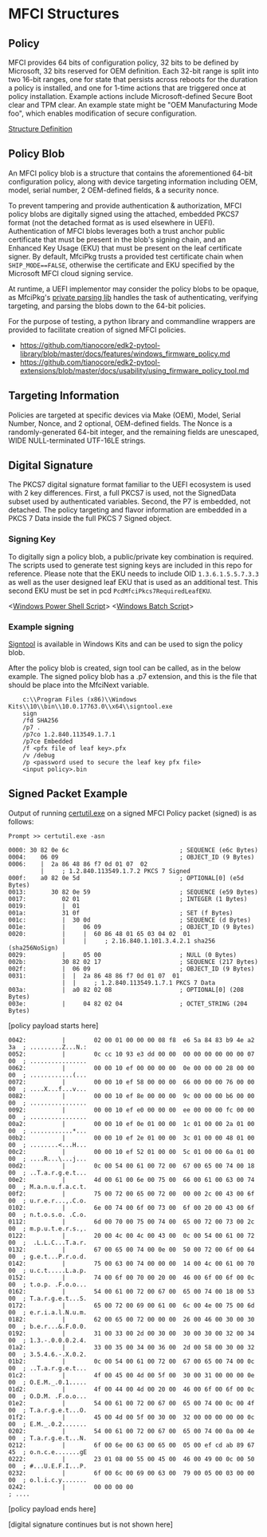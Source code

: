 # MFCI Structures

## Policy

MFCI provides 64 bits of configuration policy, 32 bits to be defined by Microsoft, 32 bits reserved
for OEM definition. Each 32-bit range is split into two 16-bit ranges, one for state that
persists across reboots for the duration a policy is installed, and one for 1-time actions that are
triggered once at policy installation. Example actions include Microsoft-defined Secure Boot clear
and TPM clear. An example state might be "OEM Manufacturing Mode foo", which enables modification of
secure configuration.  

[Structure Definition](../Include/MfciPolicyType.h)

## Policy Blob

An MFCI policy blob is a structure that contains the aforementioned 64-bit configuration policy,
along with device targeting information including OEM, model, serial number, 2 OEM-defined fields,
& a security nonce.  

To prevent tampering and provide authentication & authorization, MFCI policy blobs are digitally
signed using the attached, embedded PKCS7 format (not the detached format as is used elsewhere in UEFI).
Authentication of MFCI blobs leverages both a trust anchor public certificate that must be present
in the blob's signing chain, and an Enhanced Key Usage (EKU) that must be present on the leaf
certificate signer. By default, MfciPkg trusts a provided test certificate chain when
```SHIP_MODE==FALSE```, otherwise the certificate and EKU specified by the Microsoft MFCI cloud
signing service.

At runtime, a UEFI implementor may consider the policy blobs to be opaque, as MfciPkg's
[private parsing lib](../Private/Library/MfciPolicyParsingLib) handles
the task of authenticating, verifying targeting, and parsing the blobs down to the 64-bit policies.

For the purpose of testing, a python library and commandline wrappers are provided to facilitate
creation of signed MFCI policies.

* <https://github.com/tianocore/edk2-pytool-library/blob/master/docs/features/windows_firmware_policy.md>
* <https://github.com/tianocore/edk2-pytool-extensions/blob/master/docs/usability/using_firmware_policy_tool.md>

## Targeting Information

Policies are targeted at specific devices via Make (OEM), Model, Serial Number, Nonce, and 2
optional, OEM-defined fields.  The Nonce is a randomly-generated 64-bit integer, and the
remaining fields are unescaped, WIDE NULL-terminated UTF-16LE strings.

## Digital Signature

The PKCS7 digital signature format familiar to the UEFI ecosystem is used with 2 key differences.
First, a full PKCS7 is used, not the SignedData subset used by authenticated variables.  Second,
the P7 is embedded, not detached.  The policy targeting and flavor information are embedded in a
PKCS 7 Data inside the full PKCS 7 Signed object.

### Signing Key

To digitally sign a policy blob, a public/private key combination is required.  The scripts
used to generate test signing keys are included in this repo for reference. Please note that the EKU
needs to include OID `1.3.6.1.5.5.7.3.3` as well as the user designed leaf EKU that is used as an
additional test.  This second EKU must be set in pcd `PcdMfciPkcs7RequiredLeafEKU`.

<[Windows Power Shell Script](../UnitTests/MfciPolicyParsingUnitTest/data/certs/CreateCertificates.ps1)>
<[Windows Batch Script](../UnitTests/MfciPolicyParsingUnitTest/data/certs/MakeChainingCerts.bat)>

### Example signing

[Signtool](https://learn.microsoft.com/en-us/windows/win32/seccrypto/signtool) is available in Windows Kits
and can be used to sign the policy blob.

After the policy blob is created, sign tool can be called, as in the below example. The signed policy blob
has a .p7 extension, and this is the file that should be place into the MfciNext variable.

```
    c:\\Program Files (x86)\\Windows Kits\\10\\bin\\10.0.17763.0\\x64\\signtool.exe
    sign 
    /fd SHA256 
    /p7 .
    /p7co 1.2.840.113549.1.7.1
    /p7ce Embedded
    /f <pfx file of leaf key>.pfx
    /v /debug 
    /p <password used to secure the leaf key pfx file>
    <input policy>.bin
```

## Signed Packet Example

Output of running [certutil.exe](https://learn.microsoft.com/en-us/windows-server/administration/windows-commands/certutil) on a signed MFCI Policy packet (signed) is as follows:

```ASN
Prompt >> certutil.exe -asn

0000: 30 82 0e 6c                               ; SEQUENCE (e6c Bytes)
0004:    06 09                                  ; OBJECT_ID (9 Bytes)
0006:    |  2a 86 48 86 f7 0d 01 07  02
         |     ; 1.2.840.113549.1.7.2 PKCS 7 Signed
000f:    a0 82 0e 5d                            ; OPTIONAL[0] (e5d Bytes)
0013:       30 82 0e 59                         ; SEQUENCE (e59 Bytes)
0017:          02 01                            ; INTEGER (1 Bytes)
0019:          |  01
001a:          31 0f                            ; SET (f Bytes)
001c:          |  30 0d                         ; SEQUENCE (d Bytes)
001e:          |     06 09                      ; OBJECT_ID (9 Bytes)
0020:          |     |  60 86 48 01 65 03 04 02  01
               |     |     ; 2.16.840.1.101.3.4.2.1 sha256 (sha256NoSign)
0029:          |     05 00                      ; NULL (0 Bytes)
002b:          30 82 02 17                      ; SEQUENCE (217 Bytes)
002f:          |  06 09                         ; OBJECT_ID (9 Bytes)
0031:          |  |  2a 86 48 86 f7 0d 01 07  01
               |  |     ; 1.2.840.113549.1.7.1 PKCS 7 Data
003a:          |  a0 82 02 08                   ; OPTIONAL[0] (208 Bytes)
003e:          |     04 82 02 04                ; OCTET_STRING (204 Bytes)
```

[policy payload starts here]

```ASN
0042:          |        02 00 01 00 00 00 08 f8  e6 5a 84 83 b9 4e a2 3a  ; .........Z...N.:
0052:          |        0c cc 10 93 e3 dd 00 00  00 00 00 00 00 00 07 00  ; ................
0062:          |        00 00 10 ef 00 00 00 00  0e 00 00 00 28 00 00 00  ; ............(...
0072:          |        00 00 10 ef 58 00 00 00  66 00 00 00 76 00 00 00  ; ....X...f...v...
0082:          |        00 00 10 ef 8e 00 00 00  9c 00 00 00 b6 00 00 00  ; ................
0092:          |        00 00 10 ef e0 00 00 00  ee 00 00 00 fc 00 00 00  ; ................
00a2:          |        00 00 10 ef 0e 01 00 00  1c 01 00 00 2a 01 00 00  ; ............*...
00b2:          |        00 00 10 ef 2e 01 00 00  3c 01 00 00 48 01 00 00  ; ........<...H...
00c2:          |        00 00 10 ef 52 01 00 00  5c 01 00 00 6a 01 00 00  ; ....R...\...j...
00d2:          |        0c 00 54 00 61 00 72 00  67 00 65 00 74 00 18 00  ; ..T.a.r.g.e.t...
00e2:          |        4d 00 61 00 6e 00 75 00  66 00 61 00 63 00 74 00  ; M.a.n.u.f.a.c.t.
00f2:          |        75 00 72 00 65 00 72 00  00 00 2c 00 43 00 6f 00  ; u.r.e.r...,.C.o.
0102:          |        6e 00 74 00 6f 00 73 00  6f 00 20 00 43 00 6f 00  ; n.t.o.s.o. .C.o.
0112:          |        6d 00 70 00 75 00 74 00  65 00 72 00 73 00 2c 00  ; m.p.u.t.e.r.s.,.
0122:          |        20 00 4c 00 4c 00 43 00  0c 00 54 00 61 00 72 00  ;  .L.L.C...T.a.r.
0132:          |        67 00 65 00 74 00 0e 00  50 00 72 00 6f 00 64 00  ; g.e.t...P.r.o.d.
0142:          |        75 00 63 00 74 00 00 00  14 00 4c 00 61 00 70 00  ; u.c.t.....L.a.p.
0152:          |        74 00 6f 00 70 00 20 00  46 00 6f 00 6f 00 0c 00  ; t.o.p. .F.o.o...
0162:          |        54 00 61 00 72 00 67 00  65 00 74 00 18 00 53 00  ; T.a.r.g.e.t...S.
0172:          |        65 00 72 00 69 00 61 00  6c 00 4e 00 75 00 6d 00  ; e.r.i.a.l.N.u.m.
0182:          |        62 00 65 00 72 00 00 00  26 00 46 00 30 00 30 00  ; b.e.r...&.F.0.0.
0192:          |        31 00 33 00 2d 00 30 00  30 00 30 00 32 00 34 00  ; 1.3.-.0.0.0.2.4.
01a2:          |        33 00 35 00 34 00 36 00  2d 00 58 00 30 00 32 00  ; 3.5.4.6.-.X.0.2.
01b2:          |        0c 00 54 00 61 00 72 00  67 00 65 00 74 00 0c 00  ; ..T.a.r.g.e.t...
01c2:          |        4f 00 45 00 4d 00 5f 00  30 00 31 00 00 00 0e 00  ; O.E.M._.0.1.....
01d2:          |        4f 00 44 00 4d 00 20 00  46 00 6f 00 6f 00 0c 00  ; O.D.M. .F.o.o...
01e2:          |        54 00 61 00 72 00 67 00  65 00 74 00 0c 00 4f 00  ; T.a.r.g.e.t...O.
01f2:          |        45 00 4d 00 5f 00 30 00  32 00 00 00 00 00 0c 00  ; E.M._.0.2.......
0202:          |        54 00 61 00 72 00 67 00  65 00 74 00 0a 00 4e 00  ; T.a.r.g.e.t...N.
0212:          |        6f 00 6e 00 63 00 65 00  05 00 ef cd ab 89 67 45  ; o.n.c.e.......gE
0222:          |        23 01 08 00 55 00 45 00  46 00 49 00 0c 00 50 00  ; #...U.E.F.I...P.
0232:          |        6f 00 6c 00 69 00 63 00  79 00 05 00 03 00 00 00  ; o.l.i.c.y.......
0242:          |        00 00 00 00                                       ; ....
```

[policy payload ends here]

[digital signature continues but is not shown here]
